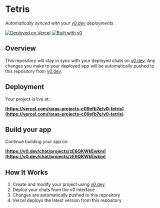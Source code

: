 # Tetris

*Automatically synced with your [v0.dev](https://v0.dev) deployments*

[![Deployed on Vercel](https://img.shields.io/badge/Deployed%20on-Vercel-black?style=for-the-badge&logo=vercel)](https://vercel.com/raras-projects-c09efb7e/v0-tetris)
[![Built with v0](https://img.shields.io/badge/Built%20with-v0.dev-black?style=for-the-badge)](https://v0.dev/chat/projects/zE6QKWkEwkm)

## Overview

This repository will stay in sync with your deployed chats on [v0.dev](https://v0.dev).
Any changes you make to your deployed app will be automatically pushed to this repository from [v0.dev](https://v0.dev).

## Deployment

Your project is live at:

**[https://vercel.com/raras-projects-c09efb7e/v0-tetris](https://vercel.com/raras-projects-c09efb7e/v0-tetris)**

## Build your app

Continue building your app on:

**[https://v0.dev/chat/projects/zE6QKWkEwkm](https://v0.dev/chat/projects/zE6QKWkEwkm)**

## How It Works

1. Create and modify your project using [v0.dev](https://v0.dev)
2. Deploy your chats from the v0 interface
3. Changes are automatically pushed to this repository
4. Vercel deploys the latest version from this repository